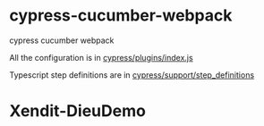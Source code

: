 # cypress-cucumber-webpack
cypress cucumber webpack

All the configuration is in [cypress/plugins/index.js](cypress/plugins/index.js)

Typescript step definitions are in [cypress/support/step_definitions](cypress/support/step_definitions)


# Xendit-DieuDemo

